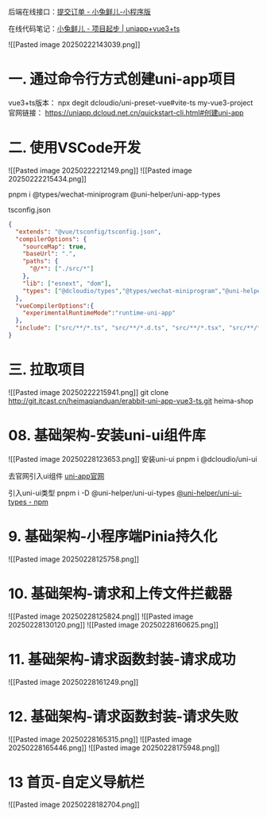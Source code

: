 
后端在线接口：[提交订单 - 小兔鲜儿-小程序版](https://www.apifox.cn/apidoc/shared-0e6ee326-d646-41bd-9214-29dbf47648fa/api-43426940)

在线代码笔记：[小兔鲜儿 - 项目起步 | uniapp+vue3+ts](https://megasu.atomgit.net/uni-app-shop-note/rabbit-shop/)


![[Pasted image 20250222143039.png]]

# 一. 通过命令行方式创建uni-app项目

vue3+ts版本：
npx degit dcloudio/uni-preset-vue#vite-ts my-vue3-project
官网链接：
https://uniapp.dcloud.net.cn/quickstart-cli.html#创建uni-app

# 二. 使用VSCode开发
![[Pasted image 20250222212149.png]]
![[Pasted image 20250222215434.png]]

pnpm i @types/wechat-miniprogram @uni-helper/uni-app-types

tsconfig.json
```json
{
  "extends": "@vue/tsconfig/tsconfig.json",
  "compilerOptions": {
    "sourceMap": true,
    "baseUrl": ".",
    "paths": {
      "@/*": ["./src/*"]
    },
    "lib": ["esnext", "dom"],
    "types": ["@dcloudio/types","@types/wechat-miniprogram","@uni-helper/uni-app-types"]
  },
  "vueCompilerOptions":{
    "experimentalRuntimeMode":"runtime-uni-app"
  },
  "include": ["src/**/*.ts", "src/**/*.d.ts", "src/**/*.tsx", "src/**/*.vue"]
}
```


# 三. 拉取项目
![[Pasted image 20250222215941.png]]
git clone http://git.itcast.cn/heimaqianduan/erabbit-uni-app-vue3-ts.git heima-shop


# 08. 基础架构-安装uni-ui组件库
![[Pasted image 20250228123653.png]]
安装uni-ui
pnpm i @dcloudio/uni-ui


去官网引入ui组件
[uni-app官网](https://uniapp.dcloud.net.cn/component/uniui/uni-card.html)


引入uni-ui类型
pnpm i -D @uni-helper/uni-ui-types
[@uni-helper/uni-ui-types - npm](https://www.npmjs.com/package/@uni-helper/uni-ui-types)

# 9. 基础架构-小程序端Pinia持久化
![[Pasted image 20250228125758.png]]

# 10. 基础架构-请求和上传文件拦截器
![[Pasted image 20250228125824.png]]
![[Pasted image 20250228130120.png]]
![[Pasted image 20250228160625.png]]
# 11. 基础架构-请求函数封装-请求成功
![[Pasted image 20250228161249.png]]
# 12. 基础架构-请求函数封装-请求失败
![[Pasted image 20250228165315.png]]
![[Pasted image 20250228165446.png]]
![[Pasted image 20250228175948.png]]


# 13 首页-自定义导航栏
![[Pasted image 20250228182704.png]]